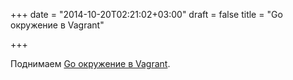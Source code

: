 +++
date = "2014-10-20T02:21:02+03:00"
draft = false
title = "Go окружение в Vagrant"

+++

<p>Поднимаем <a href="http://mgranstrom.com/go_lang/2014/10/18/getting-up-and-running-with-vagrant-and-go.html">Go окружение в Vagrant</a>.</p>

